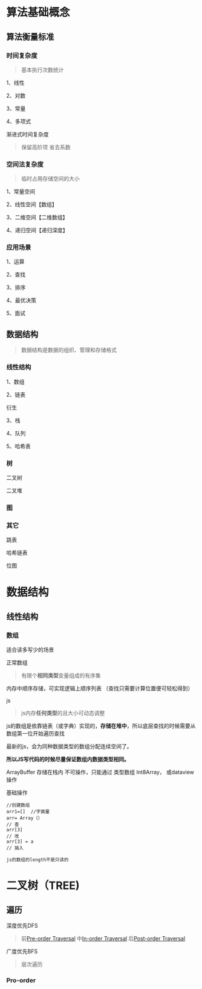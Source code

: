 # 算法基础概念

## 算法衡量标准

### 时间复杂度

>基本执行次数统计

1、线性

2、对数

3、常量

4、多项式

渐进式时间复杂度

>保留高阶项
>省去系数

### 空间法复杂度

>临时占用存储空间的大小

1、常量空间

2、线性空间【数组】

3、二维空间【二维数组】

4、递归空间【递归深度】

### 应用场景

1、运算

2、查找

3、排序

4、最优决策

5、面试

## 数据结构

>数据结构是数据的组织、管理和存储格式

### 线性结构

1、数组

2、链表

衍生

3、栈

4、队列

5、哈希表

### 树

二叉树

二叉堆

### 图

### 其它

跳表

哈希链表

位图


# 数据结构

## 线性结构

### 数组

适合读多写少的场景

正常数组

>有限个**相同类型**变量组成的有序集

内存中顺序存储，可实现逻辑上顺序列表 （查找只需要计算位置便可轻松得到）

js

>js内存**任何类型**的且大小可动态调整

js的数组是依靠链表（或字典）实现的，**存储在堆中**，所以底层查找的时候需要从数组第一位开始遍历查找

最新的js，会为同种数据类型的数组分配连续空间了。

**所以JS写代码的时候尽量保证数组内数据类型相同。**

ArrayBuffer 存储在栈内 不可操作，只能通过 类型数组 Int8Array， 或dataview操作

基础操作

```
//创建数组
arr1=[]  //字面量
arr= Array（）
// 查
arr[3]
// 改
arr[3] = a
// 插入
 
js的数组的length不是只读的
```
# 
# 二叉树（TREE)

## 遍历

深度优先DFS

>前[Pre-order Traversal](https://leetcode.com/explore/learn/card/data-structure-tree/134/traverse-a-tree/992/#pre-order-traversal)
>中[In-order Traversal](https://leetcode.com/explore/learn/card/data-structure-tree/134/traverse-a-tree/992/#in-order-traversal)
>后[Post-order Traversal](https://leetcode.com/explore/learn/card/data-structure-tree/134/traverse-a-tree/992/#post-order-traversal)

广度优先BFS

>层次遍历
### Pro-order

